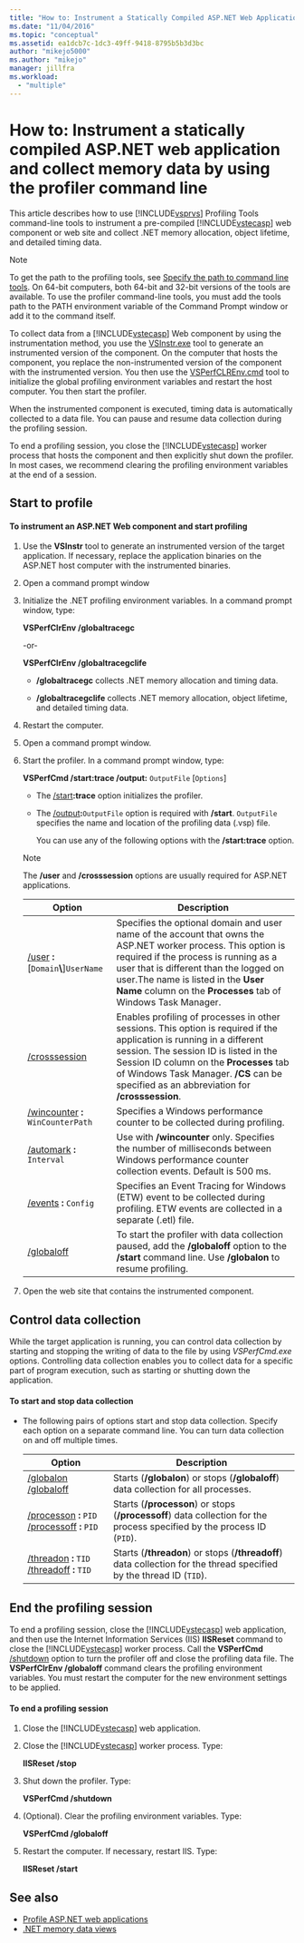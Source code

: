 ```yaml
---
title: "How to: Instrument a Statically Compiled ASP.NET Web Application and Collect Memory Data by Using the Profiler Command Line | Microsoft Docs"
ms.date: "11/04/2016"
ms.topic: "conceptual"
ms.assetid: ea1dcb7c-1dc3-49ff-9418-8795b5b3d3bc
author: "mikejo5000"
ms.author: "mikejo"
manager: jillfra
ms.workload:
  - "multiple"
---
```

# How to: Instrument a statically compiled ASP.NET web application and collect memory data by using the profiler command line
This article describes how to use [!INCLUDE[vsprvs](../code-quality/includes/vsprvs_md.md)] Profiling Tools command-line tools to instrument a pre-compiled [!INCLUDE[vstecasp](../code-quality/includes/vstecasp_md.md)] web component or web site and collect .NET memory allocation, object lifetime, and detailed timing data.

> [!NOTE]
> To get the path to the profiling tools, see [Specify the path to command line tools](../profiling/specifying-the-path-to-profiling-tools-command-line-tools.md). On 64-bit computers, both 64-bit and 32-bit versions of the tools are available. To use the profiler command-line tools, you must add the tools path to the PATH environment variable of the Command Prompt window or add it to the command itself.

 To collect data from a [!INCLUDE[vstecasp](../code-quality/includes/vstecasp_md.md)] Web component by using the instrumentation method, you use the [VSInstr.exe](../profiling/vsinstr.md) tool to generate an instrumented version of the component. On the computer that hosts the component, you replace the non-instrumented version of the component with the instrumented version. You then use the [VSPerfCLREnv.cmd](../profiling/vsperfclrenv.md) tool to initialize the global profiling environment variables and restart the host computer. You then start the profiler.

 When the instrumented component is executed, timing data is automatically collected to a data file. You can pause and resume data collection during the profiling session.

 To end a profiling session, you close the [!INCLUDE[vstecasp](../code-quality/includes/vstecasp_md.md)] worker process that hosts the component and then explicitly shut down the profiler. In most cases, we recommend clearing the profiling environment variables at the end of a session.

## Start to profile

#### To instrument an ASP.NET Web component and start profiling

1. Use the **VSInstr** tool to generate an instrumented version of the target application. If necessary, replace the application binaries on the ASP.NET host computer with the instrumented binaries.

2. Open a command prompt window

3. Initialize the .NET profiling environment variables. In a command prompt window, type:

    **VSPerfClrEnv /globaltracegc**

    -or-

    **VSPerfClrEnv /globaltracegclife**

   - **/globaltracegc** collects .NET memory allocation and timing data.

   - **/globaltracegclife** collects .NET memory allocation, object lifetime, and detailed timing data.

4. Restart the computer.

5. Open a command prompt window.

6. Start the profiler. In a command prompt window, type:

    **VSPerfCmd /start:trace /output:** `OutputFile` [`Options`]

   - The [/start](../profiling/start.md)**:trace** option initializes the profiler.

   - The [/output](../profiling/output.md)**:**`OutputFile` option is required with **/start**. `OutputFile` specifies the name and location of the profiling data (.vsp) file.

     You can use any of the following options with the **/start:trace** option.

   > [!NOTE]
   > The **/user** and **/crosssession** options are usually required for ASP.NET applications.

   | Option | Description |
   | - | - |
   | [/user](../profiling/user-vsperfcmd.md) **:**[`Domain`**\\**]`UserName` | Specifies the optional domain and user name of the account that owns the ASP.NET worker process. This option is required if the process is running as a user that is different than the logged on user.The name is listed in the **User Name** column on the **Processes** tab of Windows Task Manager. |
   | [/crosssession](../profiling/crosssession.md) | Enables profiling of processes in other sessions. This option is required if the application is running in a different session. The session ID is listed in the Session ID column on the **Processes** tab of Windows Task Manager. **/CS** can be specified as an abbreviation for **/crosssession**. |
   | [/wincounter](../profiling/wincounter.md) **:** `WinCounterPath` | Specifies a Windows performance counter to be collected during profiling. |
   | [/automark](../profiling/automark.md) **:** `Interval` | Use with **/wincounter** only. Specifies the number of milliseconds between Windows performance counter collection events. Default is 500 ms. |
   | [/events](../profiling/events-vsperfcmd.md) **:** `Config` | Specifies an Event Tracing for Windows (ETW) event to be collected during profiling. ETW events are collected in a separate (.etl) file. |
   | [/globaloff](../profiling/globalon-and-globaloff.md) | To start the profiler with data collection paused, add the **/globaloff** option to the **/start** command line. Use **/globalon** to resume profiling. |

7. Open the web site that contains the instrumented component.

## Control data collection
 While the target application is running, you can control data collection by starting and stopping the writing of data to the file by using *VSPerfCmd.exe* options. Controlling data collection enables you to collect data for a specific part of program execution, such as starting or shutting down the application.

#### To start and stop data collection

- The following pairs of options start and stop data collection. Specify each option on a separate command line. You can turn data collection on and off multiple times.

    |Option|Description|
    |------------|-----------------|
    |[/globalon /globaloff](../profiling/globalon-and-globaloff.md)|Starts (**/globalon**) or stops (**/globaloff**) data collection for all processes.|
    |[/processon](../profiling/processon-and-processoff.md) **:** `PID` [/processoff](../profiling/processon-and-processoff.md) **:** `PID`|Starts (**/processon**) or stops (**/processoff**) data collection for the process specified by the process ID (`PID`).|
    |[/threadon](../profiling/threadon-and-threadoff.md) **:** `TID` [/threadoff](../profiling/threadon-and-threadoff.md) **:** `TID`|Starts (**/threadon**) or stops (**/threadoff**) data collection for the thread specified by the thread ID (`TID`).|

## End the profiling session
 To end a profiling session, close the [!INCLUDE[vstecasp](../code-quality/includes/vstecasp_md.md)] web application, and then use the Internet Information Services (IIS) **IISReset** command to close the [!INCLUDE[vstecasp](../code-quality/includes/vstecasp_md.md)] worker process. Call the **VSPerfCmd** [/shutdown](../profiling/shutdown.md) option to turn the profiler off and close the profiling data file. The **VSPerfClrEnv /globaloff** command clears the profiling environment variables. You must restart the computer for the new environment settings to be applied.

#### To end a profiling session

1. Close the [!INCLUDE[vstecasp](../code-quality/includes/vstecasp_md.md)] web application.

2. Close the [!INCLUDE[vstecasp](../code-quality/includes/vstecasp_md.md)] worker process. Type:

    **IISReset /stop**

3. Shut down the profiler. Type:

    **VSPerfCmd /shutdown**

4. (Optional). Clear the profiling environment variables. Type:

    **VSPerfCmd /globaloff**

5. Restart the computer. If necessary, restart IIS. Type:

    **IISReset /start**

## See also
- [Profile ASP.NET web applications](../profiling/command-line-profiling-of-aspnet-web-applications.md)
- [.NET memory data views](../profiling/dotnet-memory-data-views.md)